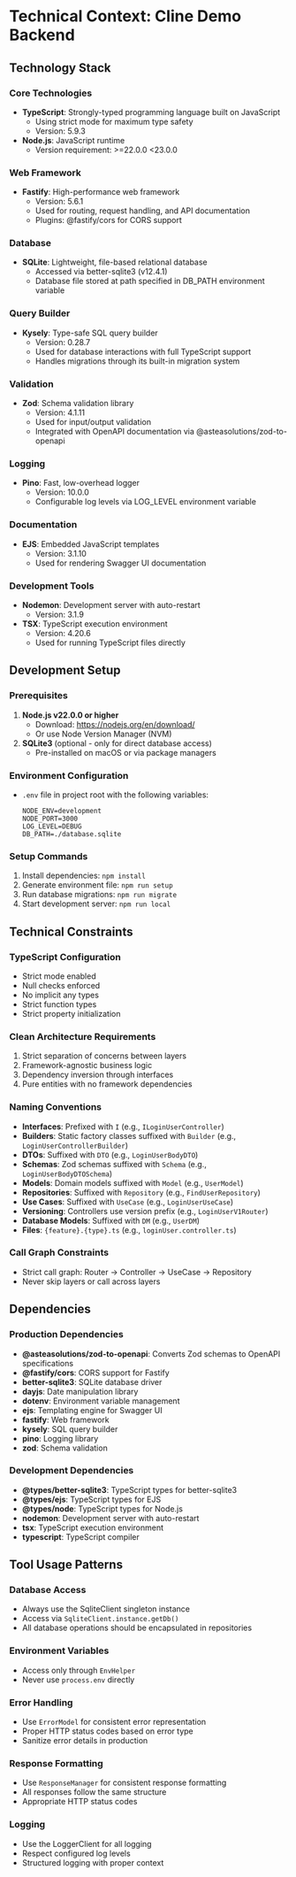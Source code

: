 # Technical Context: Cline Demo Backend

## Technology Stack

### Core Technologies
- **TypeScript**: Strongly-typed programming language built on JavaScript
  - Using strict mode for maximum type safety
  - Version: 5.9.3
- **Node.js**: JavaScript runtime
  - Version requirement: >=22.0.0 <23.0.0

### Web Framework
- **Fastify**: High-performance web framework
  - Version: 5.6.1
  - Used for routing, request handling, and API documentation
  - Plugins: @fastify/cors for CORS support

### Database
- **SQLite**: Lightweight, file-based relational database
  - Accessed via better-sqlite3 (v12.4.1)
  - Database file stored at path specified in DB_PATH environment variable

### Query Builder
- **Kysely**: Type-safe SQL query builder
  - Version: 0.28.7
  - Used for database interactions with full TypeScript support
  - Handles migrations through its built-in migration system

### Validation
- **Zod**: Schema validation library
  - Version: 4.1.11
  - Used for input/output validation
  - Integrated with OpenAPI documentation via @asteasolutions/zod-to-openapi

### Logging
- **Pino**: Fast, low-overhead logger
  - Version: 10.0.0
  - Configurable log levels via LOG_LEVEL environment variable

### Documentation
- **EJS**: Embedded JavaScript templates
  - Version: 3.1.10
  - Used for rendering Swagger UI documentation

### Development Tools
- **Nodemon**: Development server with auto-restart
  - Version: 3.1.9
- **TSX**: TypeScript execution environment
  - Version: 4.20.6
  - Used for running TypeScript files directly

## Development Setup

### Prerequisites
1. **Node.js v22.0.0 or higher**
   - Download: https://nodejs.org/en/download/
   - Or use Node Version Manager (NVM)
2. **SQLite3** (optional - only for direct database access)
   - Pre-installed on macOS or via package managers

### Environment Configuration
- `.env` file in project root with the following variables:
  ```
  NODE_ENV=development
  NODE_PORT=3000
  LOG_LEVEL=DEBUG
  DB_PATH=./database.sqlite
  ```

### Setup Commands
1. Install dependencies: `npm install`
2. Generate environment file: `npm run setup`
3. Run database migrations: `npm run migrate`
4. Start development server: `npm run local`

## Technical Constraints

### TypeScript Configuration
- Strict mode enabled
- Null checks enforced
- No implicit any types
- Strict function types
- Strict property initialization

### Clean Architecture Requirements
1. Strict separation of concerns between layers
2. Framework-agnostic business logic
3. Dependency inversion through interfaces
4. Pure entities with no framework dependencies

### Naming Conventions
- **Interfaces**: Prefixed with `I` (e.g., `ILoginUserController`)
- **Builders**: Static factory classes suffixed with `Builder` (e.g., `LoginUserControllerBuilder`)
- **DTOs**: Suffixed with `DTO` (e.g., `LoginUserBodyDTO`)
- **Schemas**: Zod schemas suffixed with `Schema` (e.g., `LoginUserBodyDTOSchema`)
- **Models**: Domain models suffixed with `Model` (e.g., `UserModel`)
- **Repositories**: Suffixed with `Repository` (e.g., `FindUserRepository`)
- **Use Cases**: Suffixed with `UseCase` (e.g., `LoginUserUseCase`)
- **Versioning**: Controllers use version prefix (e.g., `LoginUserV1Router`)
- **Database Models**: Suffixed with `DM` (e.g., `UserDM`)
- **Files**: `{feature}.{type}.ts` (e.g., `loginUser.controller.ts`)

### Call Graph Constraints
- Strict call graph: Router → Controller → UseCase → Repository
- Never skip layers or call across layers

## Dependencies

### Production Dependencies
- **@asteasolutions/zod-to-openapi**: Converts Zod schemas to OpenAPI specifications
- **@fastify/cors**: CORS support for Fastify
- **better-sqlite3**: SQLite database driver
- **dayjs**: Date manipulation library
- **dotenv**: Environment variable management
- **ejs**: Templating engine for Swagger UI
- **fastify**: Web framework
- **kysely**: SQL query builder
- **pino**: Logging library
- **zod**: Schema validation

### Development Dependencies
- **@types/better-sqlite3**: TypeScript types for better-sqlite3
- **@types/ejs**: TypeScript types for EJS
- **@types/node**: TypeScript types for Node.js
- **nodemon**: Development server with auto-restart
- **tsx**: TypeScript execution environment
- **typescript**: TypeScript compiler

## Tool Usage Patterns

### Database Access
- Always use the SqliteClient singleton instance
- Access via `SqliteClient.instance.getDb()`
- All database operations should be encapsulated in repositories

### Environment Variables
- Access only through `EnvHelper`
- Never use `process.env` directly

### Error Handling
- Use `ErrorModel` for consistent error representation
- Proper HTTP status codes based on error type
- Sanitize error details in production

### Response Formatting
- Use `ResponseManager` for consistent response formatting
- All responses follow the same structure
- Appropriate HTTP status codes

### Logging
- Use the LoggerClient for all logging
- Respect configured log levels
- Structured logging with proper context
